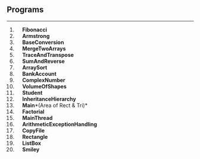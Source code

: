 ## Programs

---

01. &emsp; **Fibonacci**
02. &emsp; **Armstrong**
03. &emsp; **BaseConversion**
04. &emsp; **MergeTwoArrays**
05. &emsp; **TraceAndTranspose**
06. &emsp; **SumAndReverse**
07. &emsp; **ArraySort**
08. &emsp; **BankAccount**
09. &emsp; **ComplexNumber**
10. &emsp; **VolumeOfShapes**
11. &emsp; **Student**
12. &emsp; **InheritanceHierarchy**
13. &emsp; **Main***(Area of Rect & Tri)*
14. &emsp; **Factorial**
15. &emsp; **MainThread**
16. &emsp; **ArithmeticExceptionHandling**
17. &emsp; **CopyFile**
18. &emsp; **Rectangle**
19. &emsp; **ListBox**
20. &emsp; **Smiley**
